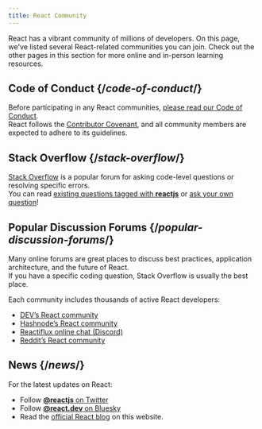 ```yaml
---
title: React Community
---
```


<Intro>

React has a vibrant community of millions of developers. On this page, we've listed several React-related communities you can join. Check out the other pages in this section for more online and in-person learning resources.

</Intro>

## Code of Conduct {/*code-of-conduct*/}

Before participating in any React communities, [please read our Code of Conduct](https://github.com/facebook/react/blob/main/CODE_OF_CONDUCT.md).  
React follows the [Contributor Covenant](https://www.contributor-covenant.org/), and all community members are expected to adhere to its guidelines.

## Stack Overflow {/*stack-overflow*/}

[Stack Overflow](https://stackoverflow.com/questions/tagged/reactjs) is a popular forum for asking code-level questions or resolving specific errors.  
You can read [existing questions tagged with **reactjs**](https://stackoverflow.com/questions/tagged/reactjs) or [ask your own question](https://stackoverflow.com/questions/ask?tags=reactjs)!

## Popular Discussion Forums {/*popular-discussion-forums*/}

Many online forums are great places to discuss best practices, application architecture, and the future of React.  
If you have a specific coding question, Stack Overflow is usually the best place.

Each community includes thousands of active React developers:

- [DEV’s React community](https://dev.to/t/react)
- [Hashnode’s React community](https://hashnode.com/n/reactjs)
- [Reactiflux online chat (Discord)](https://discord.gg/reactiflux)
- [Reddit’s React community](https://www.reddit.com/r/reactjs/)

## News {/*news*/}

For the latest updates on React:
- Follow [**@reactjs** on Twitter](https://twitter.com/reactjs)
- Follow [**@react.dev** on Bluesky](https://bsky.app/profile/react.dev)
- Read the [official React blog](/blog/) on this website.

